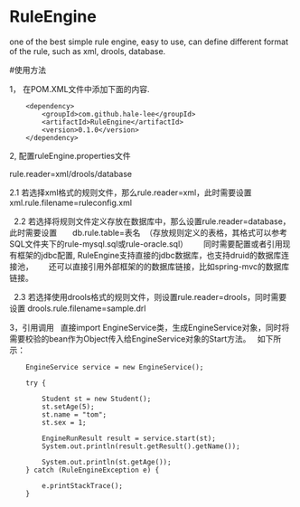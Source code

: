 # RuleEngine
one of the best simple rule engine, easy to use, can define different format of the rule, such as xml, drools, database.

#使用方法

1， 在POM.XML文件中添加下面的内容.

        <dependency>
            <groupId>com.github.hale-lee</groupId>
            <artifactId>RuleEngine</artifactId>
            <version>0.1.0</version>
        </dependency>


2, 配置ruleEngine.properties文件

rule.reader=xml/drools/database

   2.1 若选择xml格式的规则文件，那么rule.reader=xml，此时需要设置
       xml.rule.filename=ruleconfig.xml
       
       
   2.2 若选择将规则文件定义存放在数据库中，那么设置rule.reader=database，此时需要设置
       db.rule.table=表名  （存放规则定义的表格，其格式可以参考SQL文件夹下的rule-mysql.sql或rule-oracle.sql）
       同时需要配置或者引用现有框架的jdbc配置, RuleEngine支持直接的jdbc数据库，也支持druid的数据库连接池，
       还可以直接引用外部框架的的数据库链接，比如spring-mvc的数据库链接。
       
       
   2.3 若选择使用drools格式的规则文件，则设置rule.reader=drools，同时需要设置
       drools.rule.filename=sample.drl
 
 
 3，引用调用
   直接import EngineService类，生成EngineService对象，同时将需要校验的bean作为Object传入给EngineService对象的Start方法。
   如下所示：
   
		EngineService service = new EngineService();

		try {

			Student st = new Student();
			st.setAge(5);
			st.name = "tom";
			st.sex = 1;

			EngineRunResult result = service.start(st);
			System.out.println(result.getResult().getName());

			System.out.println(st.getAge());
		} catch (RuleEngineException e) {

			e.printStackTrace();
		}
    
